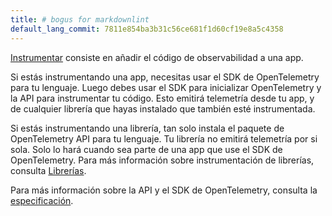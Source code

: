 ```yaml
---
title: # bogus for markdownlint
default_lang_commit: 7811e854ba3b31c56ce681f1d60cf19e8a5c4358
---
```


[Instrumentar](/docs/concepts/instrumentation/) consiste en añadir el código de
observabilidad a una app.

Si estás instrumentando una app, necesitas usar el SDK de OpenTelemetry para tu
lenguaje. Luego debes usar el SDK para inicializar OpenTelemetry y la API para
instrumentar tu código. Esto emitirá telemetría desde tu app, y de cualquier
librería que hayas instalado que también esté instrumentada.

Si estás instrumentando una librería, tan solo instala el paquete de
OpenTelemetry API para tu lenguaje. Tu librería no emitirá telemetría por si
sola. Solo lo hará cuando sea parte de una app que use el SDK de OpenTelemetry.
Para más información sobre instrumentación de librerías, consulta
[Librerías](/docs/concepts/instrumentation/libraries/).

Para más información sobre la API y el SDK de OpenTelemetry, consulta la
[especificación](/docs/specs/otel/).
